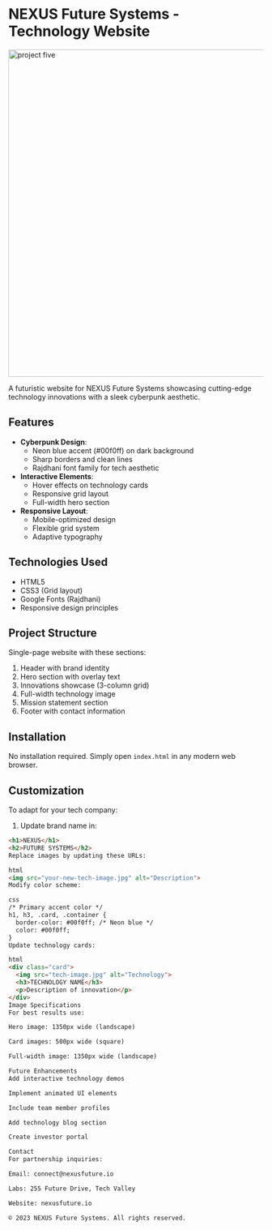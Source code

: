 # NEXUS Future Systems - Technology Website

<img width="1335" height="646" alt="project five" src="https://github.com/user-attachments/assets/be85d4f5-f5cf-48fc-8e10-171f15b68c45" />


A futuristic website for NEXUS Future Systems showcasing cutting-edge technology innovations with a sleek cyberpunk aesthetic.

## Features

- **Cyberpunk Design**:
  - Neon blue accent (#00f0ff) on dark background
  - Sharp borders and clean lines
  - Rajdhani font family for tech aesthetic
- **Interactive Elements**:
  - Hover effects on technology cards
  - Responsive grid layout
  - Full-width hero section
- **Responsive Layout**:
  - Mobile-optimized design
  - Flexible grid system
  - Adaptive typography

## Technologies Used

- HTML5
- CSS3 (Grid layout)
- Google Fonts (Rajdhani)
- Responsive design principles

## Project Structure

Single-page website with these sections:
1. Header with brand identity
2. Hero section with overlay text
3. Innovations showcase (3-column grid)
4. Full-width technology image
5. Mission statement section
6. Footer with contact information

## Installation

No installation required. Simply open `index.html` in any modern web browser.

## Customization

To adapt for your tech company:

1. Update brand name in:
```html
<h1>NEXUS</h1>
<h2>FUTURE SYSTEMS</h2>
Replace images by updating these URLs:

html
<img src="your-new-tech-image.jpg" alt="Description">
Modify color scheme:

css
/* Primary accent color */
h1, h3, .card, .container {
  border-color: #00f0ff; /* Neon blue */
  color: #00f0ff;
}
Update technology cards:

html
<div class="card">
  <img src="tech-image.jpg" alt="Technology">
  <h3>TECHNOLOGY NAME</h3>
  <p>Description of innovation</p>
</div>
Image Specifications
For best results use:

Hero image: 1350px wide (landscape)

Card images: 500px wide (square)

Full-width image: 1350px wide (landscape)

Future Enhancements
Add interactive technology demos

Implement animated UI elements

Include team member profiles

Add technology blog section

Create investor portal

Contact
For partnership inquiries:

Email: connect@nexusfuture.io

Labs: 255 Future Drive, Tech Valley

Website: nexusfuture.io

© 2023 NEXUS Future Systems. All rights reserved.
